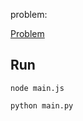 problem:

<a href="https://codeforces.com/group/MWSDmqGsZm/contest/223205/problem/L"> Problem</a>

## Run

```
node main.js
```

```
python main.py
```